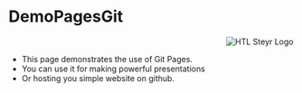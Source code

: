 # DemoPagesGit 
<div align="right">
  <img src="https://www.htl-ooe.at/wp-content/uploads/2022/08/logo_steyr.png" alt="HTL Steyr Logo">
</div>

<ul>
  <li>This page demonstrates the use of Git Pages. </li>
  <li>You can use it for making powerful presentations </li>
  <li>Or hosting you simple website on github.</li>
</ul>

